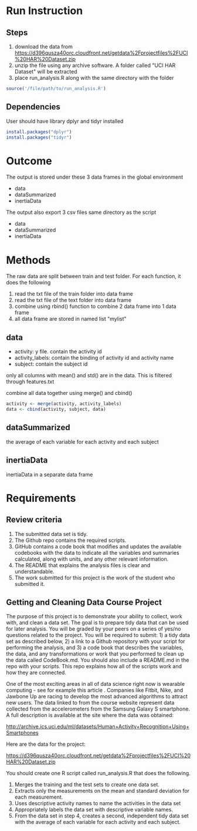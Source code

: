 Run Instruction
===============

Steps
-----

1. download the data from https://d396qusza40orc.cloudfront.net/getdata%2Fprojectfiles%2FUCI%20HAR%20Dataset.zip
2. unzip the file using any archive software. A folder called "UCI HAR Dataset" will be extracted
3. place run_analysis.R along with the same directory with the folder

```R
source('/file/path/to/run_analysis.R')
```

Dependencies
------------

User should have library dplyr and tidyr installed

```R
install.packages("dplyr")
install.packages("tidyr")
```

Outcome
=======

The output is stored under these 3 data frames
in the global environment

- data
- dataSummarized
- inertiaData

The output also export 3 csv files same directory as the script

- data
- dataSummarized
- inertiaData

Methods
=======

The raw data are split between train and test folder. For each function, it does the following

1. read the txt file of the train folder into data frame
2. read the txt file of the text folder into data frame
3. combine using rbind() function to combine 2 data frame into 1 data frame
4. all data frame are stored in named list "mylist"

data
----

- activity: y file. contain the activity id
- activity_labels: contain the binding of activity id and activity name
- subject: contain the subject id

only all columns with mean() and std() are in the data.
This is filtered through features.txt

combine all data together using merge() and cbind()

```R
activity <- merge(activity, activity_labels)
data <- cbind(activity, subject, data)
```

dataSummarized
--------------

the average of each variable for each activity and each subject

inertiaData
-----------

inertiaData in a separate data frame

Requirements
============

Review criteria
---------------

1. The submitted data set is tidy.
2. The Github repo contains the required scripts.
3. GitHub contains a code book that modifies and updates the available codebooks with the data to indicate all the variables and summaries calculated, along with units, and any other relevant information.
4. The README that explains the analysis files is clear and understandable.
5. The work submitted for this project is the work of the student who submitted it.

Getting and Cleaning Data Course Project
----------------------------------------

The purpose of this project is to demonstrate your ability to collect, work with, and clean a data set. The goal is to prepare tidy data that can be used for later analysis. You will be graded by your peers on a series of yes/no questions related to the project. You will be required to submit: 1) a tidy data set as described below, 2) a link to a Github repository with your script for performing the analysis, and 3) a code book that describes the variables, the data, and any transformations or work that you performed to clean up the data called CodeBook.md. You should also include a README.md in the repo with your scripts. This repo explains how all of the scripts work and how they are connected.

One of the most exciting areas in all of data science right now is wearable computing - see for example this article . Companies like Fitbit, Nike, and Jawbone Up are racing to develop the most advanced algorithms to attract new users. The data linked to from the course website represent data collected from the accelerometers from the Samsung Galaxy S smartphone. A full description is available at the site where the data was obtained:

http://archive.ics.uci.edu/ml/datasets/Human+Activity+Recognition+Using+Smartphones

Here are the data for the project:

https://d396qusza40orc.cloudfront.net/getdata%2Fprojectfiles%2FUCI%20HAR%20Dataset.zip

You should create one R script called run_analysis.R that does the following.

1. Merges the training and the test sets to create one data set.
2. Extracts only the measurements on the mean and standard deviation for each measurement.
3. Uses descriptive activity names to name the activities in the data set
4. Appropriately labels the data set with descriptive variable names.
5. From the data set in step 4, creates a second, independent tidy data set with the average of each variable for each activity and each subject.
